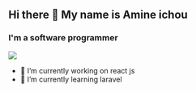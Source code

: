## Hi there 👋 My name is Amine ichou 
### I'm a software programmer


<img src="https://media.giphy.com/media/88zFtljrXcHbhIhet8/giphy.gif">


- 🔭 I’m currently working on react js
- 🌱 I’m currently learning laravel
